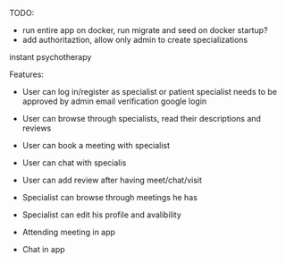 
TODO: 
- run entire app on docker, run migrate and seed on docker startup?
- add authoritaztion, allow only admin to create specializations

instant psychotherapy

Features:
- User can log in/register as specialist or patient 
    specialist needs to be approved by admin
    email verification
    google login
- User can browse through specialists, read their descriptions and reviews
- User can book a meeting with specialist
- User can chat with specialis
- User can add review after having meet/chat/visit

- Specialist can browse through meetings he has
- Specialist can edit his profile and avalibility

- Attending meeting in app
- Chat in app

